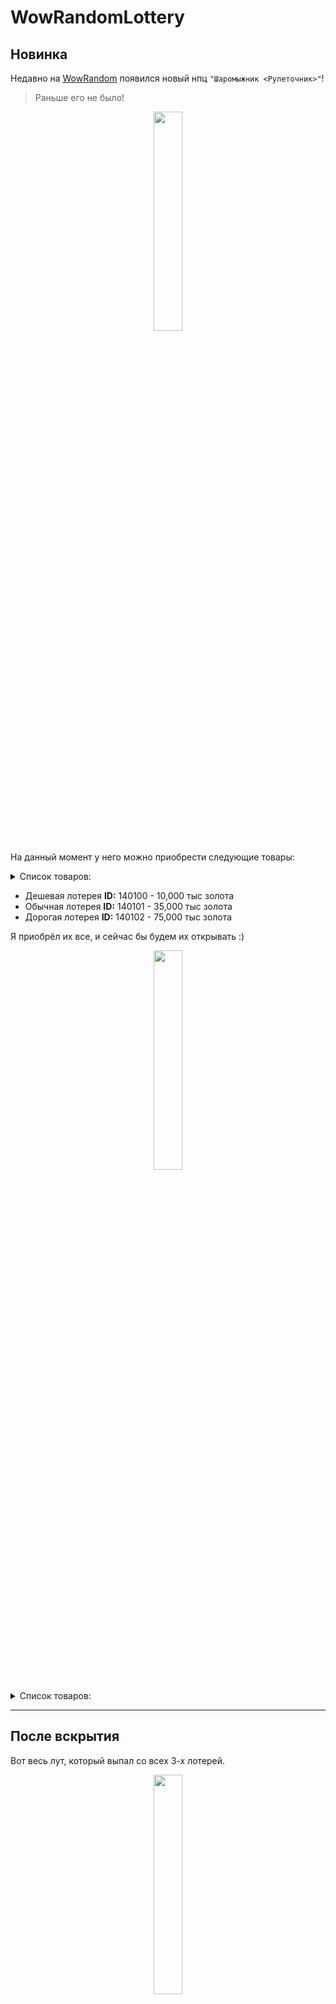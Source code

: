 # WowRandomLottery

## Новинка

Недавно на [WowRandom](https://wowrandom.ru/) появился новый нпц `"Шаромыжник <Рулеточник>"`!
> Раньше его не было!

<p align="center">
  <img width="30%" src="https://i.imgur.com/svxHl8s.png">
</p>

На данный момент у него можно приобрести следующие товары:

<details>
<summary>Список товаров:</summary>

![](https://i.imgur.com/n4BkHt9.png)
</details>

- Дешевая лотерея **ID:** 140100 - 10,000 тыс золота
- Обычная лотерея **ID:** 140101 - 35,000 тыс золота
- Дорогая лотерея **ID:** 140102 - 75,000 тыс золота

Я приобрёл их все, и сейчас бы будем их открывать :)

<p align="center">
  <img width="30%" src="https://i.imgur.com/vCxjVZw.png">
</p>


<details>
<summary>Список товаров:</summary>

![](https://i.imgur.com/ynb0A8G.png)
![](https://i.imgur.com/wOGP1lO.png)
![](https://i.imgur.com/sntDHBU.png)

</details>

---

## После вскрытия

Вот весь лут, который выпал со всех 3-х лотерей.
<p align="center">
  <img width="30%" src="https://i.imgur.com/OM7Hb2o.png">
</p>

С дешевой выпало:
- Подтверждение храбрости **ID:** 45706
- Эмблема льда (x88 шт)
- Подтверждение храбрости.
- Лёгкий мешок кожевника.
> Ваша добыча: [Грубая кожа]x3.
> [Борейская кожа]x5.
> [Тонкая кожа]x5.

С обычной выпало:
- Эмблема льда (x205 шт) **ID:** 49426
- Эмблема триумфа x225

С дорогой выпало:
- Эмблема льда (x248 шт)
- Эмблема триумфа x250
- Увесистый кошель кузнеца **ID:** 140111
> С "Увесистый кошель кузнеца" выпало уже:
> - Медная руда x18
> - Золотая руда x16
> - Руда оскверненного железа x23
> - Саронитовая руда x25


---

## Описание лута

Самое ценное, как мне показалось, в обыной и дешевой лотереи.

205 льда это как минимум 2 шмотки у вендора за лёд (95 льда 1 шмотка)
> Если вы голый новичек, и вообще без экипировки - то 2 купленных предмета это хороший старт!

За 4500 чести - ничего не приобрести. Пвп шмот стартует от 54.000 хонора.

Применение руде - пока не нашел.

<details>
<summary>Весь лут с 3-х лотерей:</summary>

![](https://i.imgur.com/t9wVELw.png)
![](https://i.imgur.com/UfWlFBl.png)
![](https://i.imgur.com/f7RfCPj.png)
![](https://i.imgur.com/5motUxm.png)
![](https://i.imgur.com/nELMHHY.png)
![](https://i.imgur.com/u4NYpWD.png)
![](https://i.imgur.com/bp8FEXr.png)
![](https://i.imgur.com/mIxs0x3.png)

</details>
